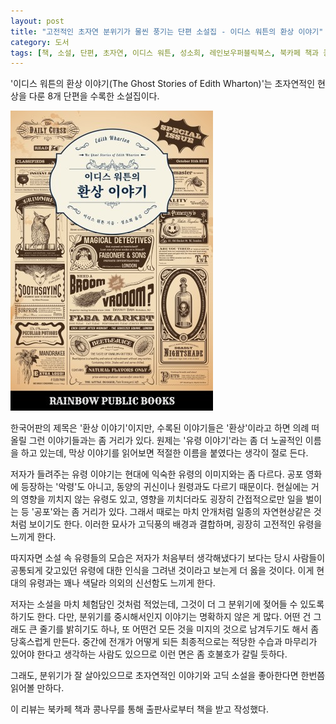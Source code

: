 ```yaml
---
layout: post
title: "고전적인 초자연 분위기가 물씬 풍기는 단편 소설집 - 이디스 워튼의 환상 이야기"
category: 도서
tags: [책, 소설, 단편, 초자연, 이디스 워튼, 성소희, 레인보우퍼블릭북스, 북카페 책과 콩나무, 서평]
---
```


'이디스 워튼의 환상 이야기(The Ghost Stories of Edith Wharton)'는
초자연적인 현상을 다룬 8개 단편을 수록한 소설집이다.

![표지](/images/the-ghost-stories-of-edith-wharton-book-h480.jpg)

한국어판의 제목은 '환상 이야기'이지만,
수록된 이야기들은 '환상'이라고 하면 의례 떠올릴 그런 이야기들과는 좀 거리가 있다.
원제는 '유령 이야기'라는 좀 더 노골적인 이름을 하고 있는데,
막상 이야기를 읽어보면 적절한 이름을 붙였다는 생각이 절로 든다.

저자가 들려주는 유령 이야기는 현대에 익숙한 유령의 이미지와는 좀 다르다.
공포 영화에 등장하는 '악령'도 아니고,
동양의 귀신이나 원령과도 다르기 때문이다.
현실에는 거의 영향을 끼치지 않는 유령도 있고,
영향을 끼치더라도 굉장히 간접적으로만 일을 벌이는 등 '공포'와는 좀 거리가 있다.
그래서 때로는 마치 안개처럼 일종의 자연현상같은 것처럼 보이기도 한다.
이러한 묘사가 고딕풍의 배경과 결합하며, 굉장히 고전적인 유령을 느끼게 한다.

따지자면 소설 속 유령들의 모습은 저자가 처음부터 생각해냈다기 보다는
당시 사람들이 공통되게 갖고있던 유령에 대한 인식을 그려낸 것이라고 보는게 더 옳을 것이다.
이게 현대의 유령과는 꽤나 색달라 의외의 신선함도 느끼게 한다.

저자는 소설을 마치 체험담인 것처럼 적었는데,
그것이 더 그 분위기에 젖어들 수 있도록 하기도 한다.
다만, 분위기를 중시해서인지 이야기는 명확하지 않은 게 많다.
어떤 건 그래도 큰 줄기를 밝히기도 하나,
또 어떤건 모든 것을 미지의 것으로 남겨두기도 해서 좀 당혹스럽게 만든다.
중간에 전개가 어떻게 되든 최종적으로는 적당한 수습과 마무리가 있어야 한다고 생각하는 사람도 있으므로
이런 면은 좀 호불호가 갈릴 듯하다.

그래도, 분위기가 잘 살아있으므로 초자연적인 이야기와 고딕 소설을 좋아한다면 한번쯤 읽어볼 만하다.



<div class="im im-info">
이 리뷰는 북카페 책과 콩나무를 통해 출판사로부터 책을 받고 작성했다.
</div>
